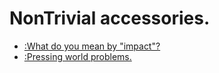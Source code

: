 # NonTrivial accessories. 

- [:What do you mean by "impact"?](https://tvoozmagnificent.github.io/NonTrivial/What%20do%20you%20mean%20by%20%22impact%22%3F.html)
- [:Pressing world problems.](https://tvoozmagnificent.github.io/NonTrivial/Pressing%20world%20problems.html)
